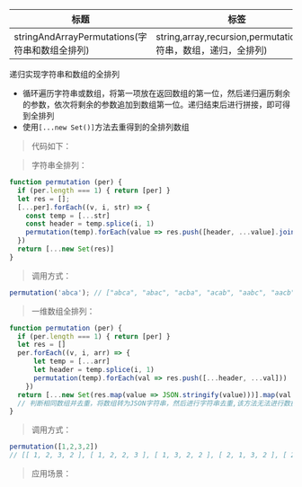 |  标题   | 标签  |
|  ----  | ----  |
| stringAndArrayPermutations(字符串和数组全排列) | string,array,recursion,permutations(字符串，数组，递归，全排列) |

递归实现字符串和数组的全排列

* 循环遍历字符串或数组，将第一项放在返回数组的第一位，然后递归遍历剩余的参数，依次将剩余的参数追加到数组第一位。递归结束后进行拼接，即可得到全排列
* 使用`[...new Set()]`方法去重得到的全排列数组

> 代码如下：

> 字符串全排列：

```js
function permutation (per) {
  if (per.length === 1) { return [per] }
  let res = [];
  [...per].forEach((v, i, str) => {
    const temp = [...str]
    const header = temp.splice(i, 1)
    permutation(temp).forEach(value => res.push([header, ...value].join('')))
  })
  return [...new Set(res)]
}
```

> 调用方式：

```js
permutation('abca'); // ["abca", "abac", "acba", "acab", "aabc", "aacb", "baca", "baac", "bcaa", "caba", "caab", "cbaa"]
```

> 一维数组全排列：

```js
function permutation (per) {
  if (per.length === 1) { return [per] }
  let res = []
  per.forEach((v, i, arr) => {
      let temp = [...arr]
      let header = temp.splice(i, 1)
      permutation(temp).forEach(val => res.push([...header, ...val]))
    })
  return [...new Set(res.map(value => JSON.stringify(value)))].map(val => JSON.parse(val))
  // 判断相同数组并去重，将数组转为JSON字符串，然后进行字符串去重,该方法无法进行数据类型判断，会将 1和'1'判断为相等，所以有相关数据的话不可以使用
}
```

> 调用方式：

```js
permutation([1,2,3,2])
// [[ 1, 2, 3, 2 ], [ 1, 2, 2, 3 ], [ 1, 3, 2, 2 ], [ 2, 1, 3, 2 ], [ 2, 1, 2, 3 ], [ 2, 3, 1, 2 ], [ 2, 3, 2, 1 ], [ 2, 2, 1, 3 ], [ 2, 2, 3, 1 ], [ 3, 1, 2, 2 ], [ 3, 2, 1, 2 ], [ 3, 2, 2, 1 ]]
```

> 应用场景：
